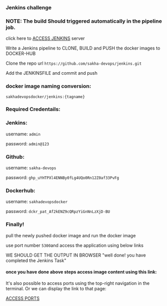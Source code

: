 
### Jenkins challenge

### NOTE: The build Should triggered automatically in the pipeline job.

click here to [ACCESS JENKINS]({{TRAFFIC_HOST1_8080}}) server

Write a Jenkins pipeline to CLONE, BUILD and PUSH the docker images to DOCKER-HUB

Clone the repo url `https://github.com/sakha-devops/jenkins.git`

Add the JENKINSFILE and commit and push

### docker image naming conversion:

 `sakhadevopsdocker/jenkins:{tagname}`

### Required Credentails:

###      Jenkins:

username: `admin`   

password: `admin@123`

###      Github:

username: `sakha-devops`

password:   `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`


###      Dockerhub:

username: `sakhadevopsdocker`

password: `dckr_pat_Af2kENZ9cQRpzYiGnNnLzXjD-BU`

### Finally!

pull the newly pushed docker image and run the docker image

  use port number `5300`and access the application using below links

WE SHOULD GET THE OUTPUT IN BROWSER "well done! you have completed the Jenkins Task"


#### once you have done above steps access image content using this link:

It's also possible to access ports using the top-right navigation in the terminal.
Or we can display the link to that page:

[ACCESS PORTS]({{TRAFFIC_SELECTOR}})
